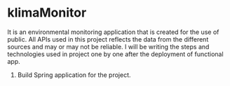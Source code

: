# klimaMonitor
It is an environmental monitoring application that is created for the use of public. All APIs used in this project reflects the data from the different sources and may or may not be reliable. I will be writing the steps and technologies used in project one by one after the deployment of functional app. 

1) Build Spring application for the project.
